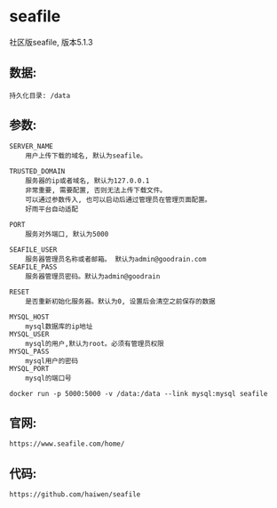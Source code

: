 # seafile
社区版seafile, 版本5.1.3

## 数据:
    持久化目录: /data

## 参数:
    SERVER_NAME
        用户上传下载的域名, 默认为seafile。
    
    TRUSTED_DOMAIN
        服务器的ip或者域名, 默认为127.0.0.1
        非常重要, 需要配置, 否则无法上传下载文件。
        可以通过参数传入, 也可以启动后通过管理员在管理页面配置。
        好雨平台自动适配
        
    PORT
        服务对外端口, 默认为5000
        
    SEAFILE_USER
        服务器管理员名称或者邮箱。 默认为admin@goodrain.com
    SEAFILE_PASS
        服务器管理员密码。默认为admin@goodrain
        
    RESET
        是否重新初始化服务器。默认为0, 设置后会清空之前保存的数据
        
    MYSQL_HOST
        mysql数据库的ip地址
    MYSQL_USER
        mysql的用户,默认为root。必须有管理员权限
    MYSQL_PASS
        mysql用户的密码
    MYSQL_PORT
        mysql的端口号

    docker run -p 5000:5000 -v /data:/data --link mysql:mysql seafile 

## 官网:
    https://www.seafile.com/home/

## 代码:
    https://github.com/haiwen/seafile

